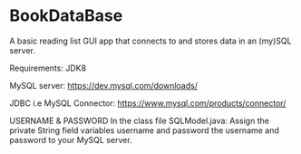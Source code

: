 # BookDataBase
A basic reading list GUI app that connects to and stores data in an (my)SQL server.

Requirements:
JDK8

MySQL server:
https://dev.mysql.com/downloads/

JDBC i.e MySQL Connector:
https://www.mysql.com/products/connector/

USERNAME & PASSWORD
In the class file SQLModel.java:
Assign the private String field variables username and password the username and password to your MySQL server.

